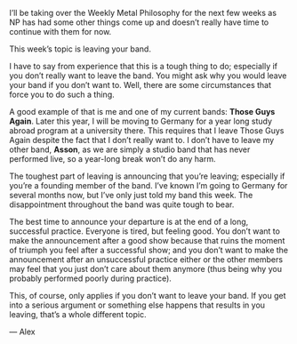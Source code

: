 I’ll be taking over the Weekly Metal Philosophy for the next few weeks as NP has had some other things come up and doesn’t really have time to continue with them for now.

This week’s topic is leaving your band.

I have to say from experience that this is a tough thing to do; especially if you don’t really want to leave the band. You might ask why you would leave your band if you don’t want to. Well, there are some circumstances that force you to do such a thing.

A good example of that is me and one of my current bands: **Those Guys Again**. Later this year, I will be moving to Germany for a year long study abroad program at a university there. This requires that I leave Those Guys Again despite the fact that I don’t really want to. I don’t have to leave my other band, **Asson**, as we are simply a studio band that has never performed live, so a year-long break won’t do any harm.

The toughest part of leaving is announcing that you’re leaving; especially if you’re a founding member of the band. I’ve known I’m going to Germany for several months now, but I’ve only just told my band this week. The disappointment throughout the band was quite tough to bear.

The best time to announce your departure is at the end of a long, successful practice. Everyone is tired, but feeling good. You don’t want to make the announcement after a good show because that ruins the moment of triumph you feel after a successful show; and you don’t want to make the announcement after an unsuccessful practice either or the other members may feel that you just don’t care about them anymore (thus being why you probably performed poorly during practice).

This, of course, only applies if you don’t want to leave your band. If you get into a serious argument or something else happens that results in you leaving, that’s a whole different topic.

— Alex